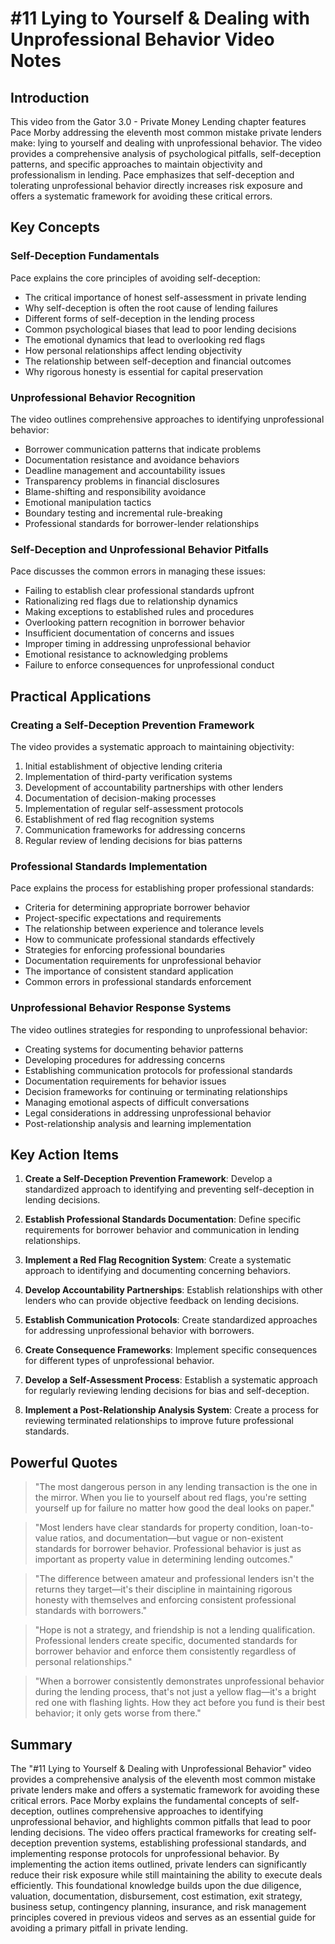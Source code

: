 # #11 Lying to Yourself & Dealing with Unprofessional Behavior Video Notes

## Introduction

This video from the Gator 3.0 - Private Money Lending chapter features Pace Morby addressing the eleventh most common mistake private lenders make: lying to yourself and dealing with unprofessional behavior. The video provides a comprehensive analysis of psychological pitfalls, self-deception patterns, and specific approaches to maintain objectivity and professionalism in lending. Pace emphasizes that self-deception and tolerating unprofessional behavior directly increases risk exposure and offers a systematic framework for avoiding these critical errors.

## Key Concepts

### Self-Deception Fundamentals

Pace explains the core principles of avoiding self-deception:
- The critical importance of honest self-assessment in private lending
- Why self-deception is often the root cause of lending failures
- Different forms of self-deception in the lending process
- Common psychological biases that lead to poor lending decisions
- The emotional dynamics that lead to overlooking red flags
- How personal relationships affect lending objectivity
- The relationship between self-deception and financial outcomes
- Why rigorous honesty is essential for capital preservation

### Unprofessional Behavior Recognition

The video outlines comprehensive approaches to identifying unprofessional behavior:
- Borrower communication patterns that indicate problems
- Documentation resistance and avoidance behaviors
- Deadline management and accountability issues
- Transparency problems in financial disclosures
- Blame-shifting and responsibility avoidance
- Emotional manipulation tactics
- Boundary testing and incremental rule-breaking
- Professional standards for borrower-lender relationships

### Self-Deception and Unprofessional Behavior Pitfalls

Pace discusses the common errors in managing these issues:
- Failing to establish clear professional standards upfront
- Rationalizing red flags due to relationship dynamics
- Making exceptions to established rules and procedures
- Overlooking pattern recognition in borrower behavior
- Insufficient documentation of concerns and issues
- Improper timing in addressing unprofessional behavior
- Emotional resistance to acknowledging problems
- Failure to enforce consequences for unprofessional conduct

## Practical Applications

### Creating a Self-Deception Prevention Framework

The video provides a systematic approach to maintaining objectivity:
1. Initial establishment of objective lending criteria
2. Implementation of third-party verification systems
3. Development of accountability partnerships with other lenders
4. Documentation of decision-making processes
5. Implementation of regular self-assessment protocols
6. Establishment of red flag recognition systems
7. Communication frameworks for addressing concerns
8. Regular review of lending decisions for bias patterns

### Professional Standards Implementation

Pace explains the process for establishing proper professional standards:
- Criteria for determining appropriate borrower behavior
- Project-specific expectations and requirements
- The relationship between experience and tolerance levels
- How to communicate professional standards effectively
- Strategies for enforcing professional boundaries
- Documentation requirements for unprofessional behavior
- The importance of consistent standard application
- Common errors in professional standards enforcement

### Unprofessional Behavior Response Systems

The video outlines strategies for responding to unprofessional behavior:
- Creating systems for documenting behavior patterns
- Developing procedures for addressing concerns
- Establishing communication protocols for professional standards
- Documentation requirements for behavior issues
- Decision frameworks for continuing or terminating relationships
- Managing emotional aspects of difficult conversations
- Legal considerations in addressing unprofessional behavior
- Post-relationship analysis and learning implementation

## Key Action Items

1. **Create a Self-Deception Prevention Framework**: Develop a standardized approach to identifying and preventing self-deception in lending decisions.

2. **Establish Professional Standards Documentation**: Define specific requirements for borrower behavior and communication in lending relationships.

3. **Implement a Red Flag Recognition System**: Create a systematic approach to identifying and documenting concerning behaviors.

4. **Develop Accountability Partnerships**: Establish relationships with other lenders who can provide objective feedback on lending decisions.

5. **Establish Communication Protocols**: Create standardized approaches for addressing unprofessional behavior with borrowers.

6. **Create Consequence Frameworks**: Implement specific consequences for different types of unprofessional behavior.

7. **Develop a Self-Assessment Process**: Establish a systematic approach for regularly reviewing lending decisions for bias and self-deception.

8. **Implement a Post-Relationship Analysis System**: Create a process for reviewing terminated relationships to improve future professional standards.

## Powerful Quotes

> "The most dangerous person in any lending transaction is the one in the mirror. When you lie to yourself about red flags, you're setting yourself up for failure no matter how good the deal looks on paper."

> "Most lenders have clear standards for property condition, loan-to-value ratios, and documentation—but vague or non-existent standards for borrower behavior. Professional behavior is just as important as property value in determining lending outcomes."

> "The difference between amateur and professional lenders isn't the returns they target—it's their discipline in maintaining rigorous honesty with themselves and enforcing consistent professional standards with borrowers."

> "Hope is not a strategy, and friendship is not a lending qualification. Professional lenders create specific, documented standards for borrower behavior and enforce them consistently regardless of personal relationships."

> "When a borrower consistently demonstrates unprofessional behavior during the lending process, that's not just a yellow flag—it's a bright red one with flashing lights. How they act before you fund is their best behavior; it only gets worse from there."

## Summary

The "#11 Lying to Yourself & Dealing with Unprofessional Behavior" video provides a comprehensive analysis of the eleventh most common mistake private lenders make and offers a systematic framework for avoiding these critical errors. Pace Morby explains the fundamental concepts of self-deception, outlines comprehensive approaches to identifying unprofessional behavior, and highlights common pitfalls that lead to poor lending decisions. The video offers practical frameworks for creating self-deception prevention systems, establishing professional standards, and implementing response protocols for unprofessional behavior. By implementing the action items outlined, private lenders can significantly reduce their risk exposure while still maintaining the ability to execute deals efficiently. This foundational knowledge builds upon the due diligence, valuation, documentation, disbursement, cost estimation, exit strategy, business setup, contingency planning, insurance, and risk management principles covered in previous videos and serves as an essential guide for avoiding a primary pitfall in private lending.
